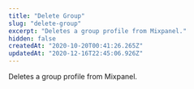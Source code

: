 ```yaml
---
title: "Delete Group"
slug: "delete-group"
excerpt: "Deletes a group profile from Mixpanel."
hidden: false
createdAt: "2020-10-20T00:41:26.265Z"
updatedAt: "2020-12-16T22:45:06.926Z"
---
```

Deletes a group profile from Mixpanel.